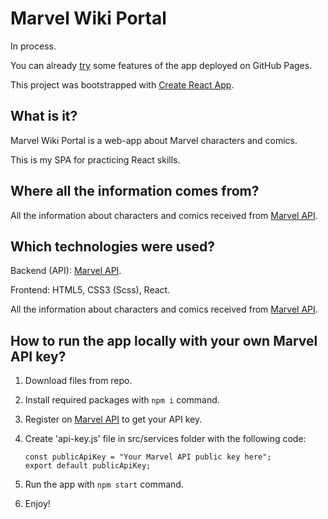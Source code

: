 # Marvel Wiki Portal

In process.

You can already [try](https://nastiacooly.github.io/marvel-wiki-portal/) some features of the app deployed on GitHub Pages.

This project was bootstrapped with [Create React App](https://github.com/facebook/create-react-app).

## What is it?

Marvel Wiki Portal is a web-app about Marvel characters and comics.

This is my SPA for practicing React skills.

## Where all the information comes from?

All the information about characters and comics received from [Marvel API](https://developer.marvel.com/).

## Which technologies were used?

Backend (API): [Marvel API](https://developer.marvel.com/).

Frontend: HTML5, CSS3 (Scss), React.

All the information about characters and comics received from [Marvel API](https://developer.marvel.com/).

## How to run the app locally with your own Marvel API key?

1. Download files from repo.

2. Install required packages with `npm i` command.

3. Register on [Marvel API](https://developer.marvel.com/) to get your API key.

4. Create 'api-key.js' file in src/services folder with the following code:
    ```
    const publicApiKey = "Your Marvel API public key here";
    export default publicApiKey;
    ```

5. Run the app with `npm start` command.

6. Enjoy!